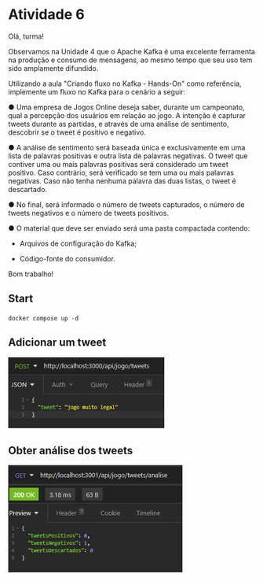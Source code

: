 # Atividade 6
Olá, turma!

Observamos na Unidade 4 que o Apache Kafka é uma excelente ferramenta na produção e consumo de mensagens, ao mesmo tempo que seu uso tem sido amplamente difundido.

Utilizando a aula "Criando fluxo no Kafka - Hands-On" como referência, implemente um fluxo no Kafka para o cenário a seguir:

● Uma empresa de Jogos Online deseja saber, durante um campeonato, qual a percepção dos usuários em relação ao jogo. A intenção é capturar tweets durante as partidas, e através de uma análise de sentimento, descobrir se o tweet é positivo e negativo.

● A análise de sentimento será baseada única e exclusivamente em uma lista de palavras positivas e outra lista de palavras negativas. O tweet que contiver uma ou mais palavras positivas será considerado um tweet positivo. Caso contrário, será verificado se tem uma ou mais palavras negativas. Caso não tenha nenhuma palavra das duas listas, o tweet é descartado.

● No final, será informado o número de tweets capturados, o número de tweets negativos e o número de tweets positivos.

● O material que deve ser enviado será uma pasta compactada contendo:

- Arquivos de configuração do Kafka;

- Código-fonte do consumidor.

Bom trabalho!

## Start
`docker compose up -d`

## Adicionar um tweet
![Imagem postTweets.png não encontrada](/imagens/postTweets.png)

## Obter análise dos tweets
![Imagem getAnaliseTweets.png não encontrada](/imagens/getAnaliseTweets.png)
